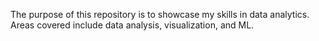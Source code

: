 The purpose of this repository is to showcase my skills in data analytics. Areas covered include data analysis, visualization, and ML.  
